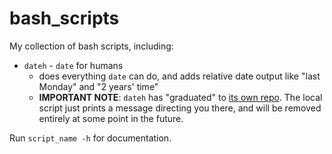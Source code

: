 # bash_scripts
My collection of bash scripts, including:

* `dateh` - `date` for humans
  * does everything `date` can do, and adds relative date output like "last Monday" and "2 years' time"
  * **IMPORTANT NOTE**: `dateh` has "graduated" to [its own repo](https://github.com/gromgit/dateh). The local script just prints a message directing you there, and will be removed entirely at some point in the future.

Run `script_name -h` for documentation.
